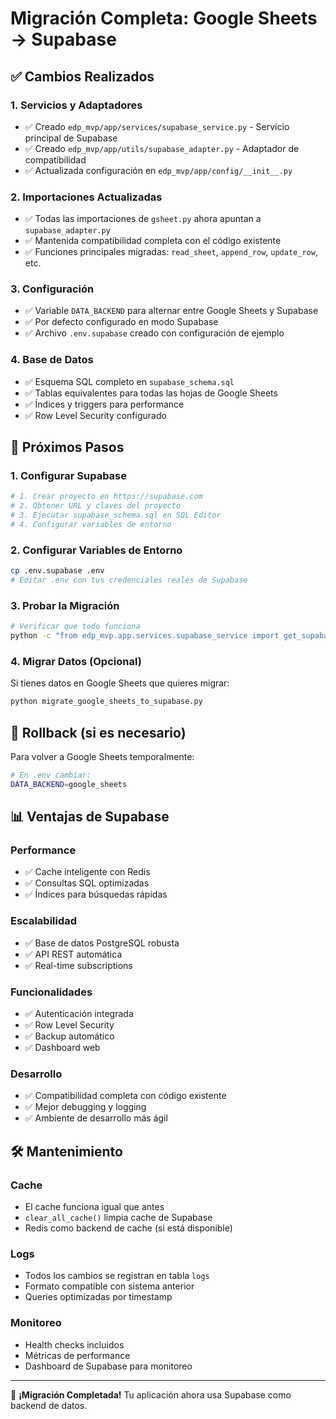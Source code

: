 # Migración Completa: Google Sheets → Supabase

## ✅ Cambios Realizados

### 1. Servicios y Adaptadores
- ✅ Creado `edp_mvp/app/services/supabase_service.py` - Servicio principal de Supabase
- ✅ Creado `edp_mvp/app/utils/supabase_adapter.py` - Adaptador de compatibilidad
- ✅ Actualizada configuración en `edp_mvp/app/config/__init__.py`

### 2. Importaciones Actualizadas
- ✅ Todas las importaciones de `gsheet.py` ahora apuntan a `supabase_adapter.py`
- ✅ Mantenida compatibilidad completa con el código existente
- ✅ Funciones principales migradas: `read_sheet`, `append_row`, `update_row`, etc.

### 3. Configuración
- ✅ Variable `DATA_BACKEND` para alternar entre Google Sheets y Supabase
- ✅ Por defecto configurado en modo Supabase
- ✅ Archivo `.env.supabase` creado con configuración de ejemplo

### 4. Base de Datos
- ✅ Esquema SQL completo en `supabase_schema.sql`
- ✅ Tablas equivalentes para todas las hojas de Google Sheets
- ✅ Índices y triggers para performance
- ✅ Row Level Security configurado

## 🚀 Próximos Pasos

### 1. Configurar Supabase
```bash
# 1. Crear proyecto en https://supabase.com
# 2. Obtener URL y claves del proyecto
# 3. Ejecutar supabase_schema.sql en SQL Editor
# 4. Configurar variables de entorno
```

### 2. Configurar Variables de Entorno
```bash
cp .env.supabase .env
# Editar .env con tus credenciales reales de Supabase
```

### 3. Probar la Migración
```bash
# Verificar que todo funciona
python -c "from edp_mvp.app.services.supabase_service import get_supabase_service; print('✅ Supabase conectado')"
```

### 4. Migrar Datos (Opcional)
Si tienes datos en Google Sheets que quieres migrar:
```bash
python migrate_google_sheets_to_supabase.py
```

## 🔄 Rollback (si es necesario)
Para volver a Google Sheets temporalmente:
```bash
# En .env cambiar:
DATA_BACKEND=google_sheets
```

## 📊 Ventajas de Supabase

### Performance
- ✅ Cache inteligente con Redis
- ✅ Consultas SQL optimizadas
- ✅ Índices para búsquedas rápidas

### Escalabilidad  
- ✅ Base de datos PostgreSQL robusta
- ✅ API REST automática
- ✅ Real-time subscriptions

### Funcionalidades
- ✅ Autenticación integrada
- ✅ Row Level Security
- ✅ Backup automático
- ✅ Dashboard web

### Desarrollo
- ✅ Compatibilidad completa con código existente
- ✅ Mejor debugging y logging
- ✅ Ambiente de desarrollo más ágil

## 🛠️ Mantenimiento

### Cache
- El cache funciona igual que antes
- `clear_all_cache()` limpia cache de Supabase
- Redis como backend de cache (si está disponible)

### Logs
- Todos los cambios se registran en tabla `logs`
- Formato compatible con sistema anterior
- Queries optimizadas por timestamp

### Monitoreo
- Health checks incluidos
- Métricas de performance
- Dashboard de Supabase para monitoreo

---

🎉 **¡Migración Completada!** Tu aplicación ahora usa Supabase como backend de datos.